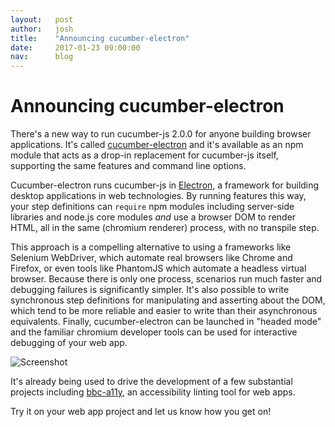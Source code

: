 ```yaml
---
layout:   post
author:   josh
title:    "Announcing cucumber-electron"
date:     2017-01-23 09:00:00
nav:      blog
---
```


# Announcing cucumber-electron

There's a new way to run cucumber-js 2.0.0 for anyone building browser
applications. It's called
[cucumber-electron](https://github.com/cucumber/cucumber-electron) and it's
available as an npm module that acts as a drop-in replacement for
cucumber-js itself, supporting the same features and command line options.

Cucumber-electron runs cucumber-js in [Electron](http://electron.atom.io/),
a framework for building desktop applications in web technologies. By running
features this way, your step definitions can `require` npm modules including
server-side libraries and node.js core modules _and_ use a browser DOM to
render HTML, all in the same (chromium renderer) process, with no transpile step.

This approach is a compelling alternative to using a frameworks like Selenium
WebDriver, which automate real browsers like Chrome and Firefox, or even tools
like PhantomJS which automate a headless virtual browser. Because there is only
one process, scenarios run much faster and debugging failures is significantly
simpler. It's also possible to write synchronous step definitions for
manipulating and asserting about the DOM, which tend to be more reliable and
easier to write than their asynchronous equivalents. Finally, cucumber-electron
can be launched in "headed mode" and the familiar chromium developer tools can
be used for interactive debugging of your web app.

![Screenshot](https://gist.github.com/joshski/a5c35da27f752ca542c2ac61b64b08c1/raw/3807cb18da8a4e6ea72b293ec738326bad11d0ee/cucumber-electron-screenshot.png "cucumber-electron screenshot")

It's already being used to drive the development of a few substantial projects
including [bbc-a11y](https://github.com/bbc/bbc-a11y), an accessibility linting
tool for web apps.

Try it on your web app project and let us know how you get on!
